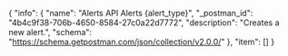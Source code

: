 {
  "info": {
    "name": "Alerts API Alerts {alert_type}",
    "_postman_id": "4b4c9f38-706b-4650-8584-27c0a22d7772",
    "description": "Creates a new alert.",
    "schema": "https://schema.getpostman.com/json/collection/v2.0.0/"
  },
  "item": []
}